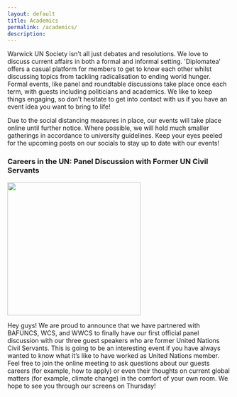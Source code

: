 ```yaml
---
layout: default
title: Academics
permalink: /academics/
description:
---
```


Warwick UN Society isn’t all just debates and resolutions. We love to discuss current affairs in both a formal and informal setting.  'Diplomatea’ offers a casual platform for members to get to know each other whilst discussing topics from tackling radicalisation to ending world hunger. Formal events, like panel and roundtable discussions take place once each term, with guests including politicians and academics. We like to keep things engaging, so don’t hesitate to get into contact with us if you have an event idea you want to bring to life!

Due to the social distancing measures in place, our events will take place online until further notice. Where possible, we will hold much smaller gatherings in accordance to university guidelines. Keep your eyes peeled for the upcoming posts on our socials to stay up to date with our events!

### Careers in the UN: Panel Discussion with Former UN Civil Servants

<img src="https://user-images.githubusercontent.com/55463665/137212318-ddec76cd-3ecf-463b-8577-34c5a1aaaac7.png" width="300" height="300">

Hey guys! We are proud to announce that we have partnered with BAFUNCS, WCS, and WWCS to finally have our first official panel discussion with our three guest speakers who are former United Nations Civil Servants. This is going to be an interesting event if you have always wanted to know what it’s like to have worked as United Nations member. Feel free to join the online meeting to ask questions about our guests careers (for example, how to apply) or even their thoughts on current global matters (for example, climate change) in the comfort of your own room. We hope to see you through our screens on Thursday!
